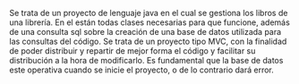 Se trata de un proyecto de lenguaje java en el cual se gestiona los libros de una librería.
En el están todas clases necesarias para que funcione, además de una consulta sql sobre la creación de una base de datos utilizada para las consultas del código.
Se trata de un proyecto tipo MVC, con la finalidad de poder distribuir y repartir de mejor forma el código y facilitar su distribución a la hora de modificarlo.
Es fundamental que la base de datos este operativa cuando se inicie el proyecto, o de lo contrario dará error.
